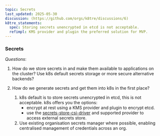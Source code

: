 ```yaml
---
topic: Secrets
last_updated: 2025-05-30
discussion: (https://github.com/orgs/k8tre/discussions/6)
k8tre_statements:
  spec: Storing secrets unencrypted in etcd is not acceptable. 
  refimpl: KMS provider and plugin the preferred solution for MVP.
---
```


### Secrets

*Questions*:
1. How do we store secrets in and make them available to applications on the cluster? Use k8s default secrets storage or more secure alternative backends?
2. How do we generate secrets and get them into k8s in the first place?

    1. k8s default is to store secrets unencrypted in etcd, this is not acceptable. k8s offers you the options:
        - encrypt at rest using a KMS provider and plugin to encrypt etcd. 
        - use the [secrets-store-csi-driver](https://secrets-store-csi-driver.sigs.k8s.io/concepts.html) and supported provider to access external secrets store.
    2. Use existing organisation secrets manager where possible, enabling centralised management of credentials across an org.
